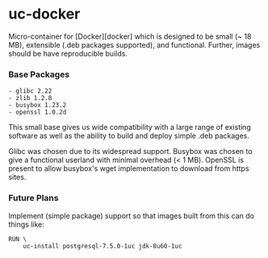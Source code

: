 # uc-docker

Micro-container for [Docker][docker] which is designed to be small (~ 18 MB),
extensible (.deb packages supported), and functional. Further, images should
be have reproducible builds.

### Base Packages ###
    - glibc 2.22
    - zlib 1.2.8
    - busybox 1.23.2
    - openssl 1.0.2d

This small base gives us wide compatibility with a large range of existing
software as well as the ability to build and deploy simple .deb packages.

Glibc was chosen due to its widespread support. Busybox was chosen to give
a functional userland with minimal overhead (< 1 MB). OpenSSL is present to
allow busybox's wget implementation to download from https sites.

### Future Plans ###

Implement (simple package) support so that images built from this can do
things like:

```
RUN \
	uc-install postgresql-7.5.0-1uc jdk-8u60-1uc
```
